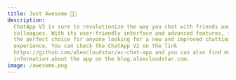 ```yaml
---
title: Just Awesome 🤘🏻
description:
  ChatApp V2 is sure to revolutionize the way you chat with friends and
  colleagues. With its user-friendly interface and advanced features, it's
  the perfect choice for anyone looking for a new and improved chatting
  experience. You can check the ChatApp V2 on the link
  https://github.com/alexcloudstar/ac-chat-app and you can also find more
  information about the app on the blog.alexcloudstar.com.
image: /awesome.png
---
```

